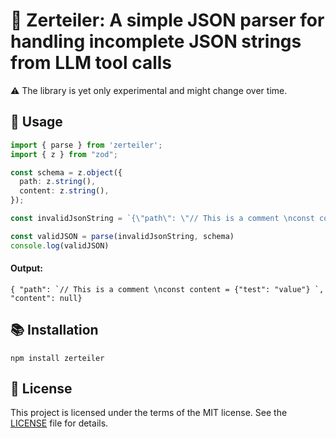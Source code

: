 # 🧱 Zerteiler: A simple JSON parser for handling incomplete JSON strings from LLM tool calls

⚠️ The library is yet only experimental and might change over time.
## 📖 Usage

```ts
import { parse } from 'zerteiler';
import { z } from "zod";

const schema = z.object({
  path: z.string(),
  content: z.string(),
});

const invalidJsonString = `{\"path\": \"// This is a comment \nconst content = {"test": "value"} `;

const validJSON = parse(invalidJsonString, schema)
console.log(validJSON)
```

#### Output:

```
{ "path": `// This is a comment \nconst content = {"test": "value"} `, "content": null}
```

## 📚 Installation

`npm install zerteiler`

## 📝 License
This project is licensed under the terms of the MIT license. See the [LICENSE](https://github.com/colodenn/zerteiler/blob/main/LICENSE) file for details.